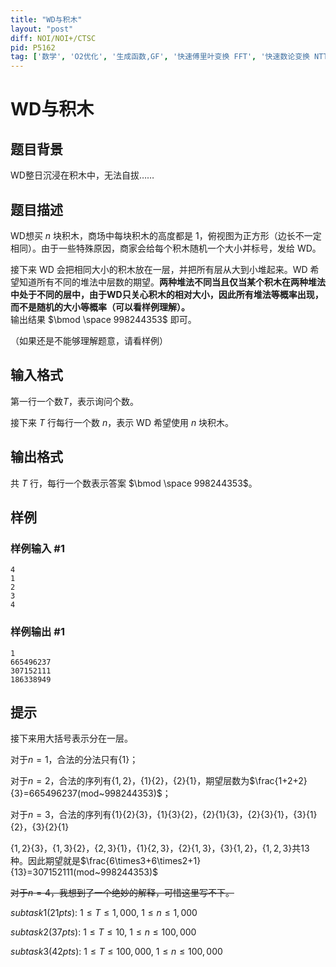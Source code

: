 ```yaml
---
title: "WD与积木"
layout: "post"
diff: NOI/NOI+/CTSC
pid: P5162
tag: ['数学', 'O2优化', '生成函数,GF', '快速傅里叶变换 FFT', '快速数论变换 NTT']
---
```

# WD与积木
## 题目背景

WD整日沉浸在积木中，无法自拔……
## 题目描述

WD想买 $n$ 块积木，商场中每块积木的高度都是 $1$，俯视图为正方形（边长不一定相同）。由于一些特殊原因，商家会给每个积木随机一个大小并标号，发给 WD。

接下来 WD 会把相同大小的积木放在一层，并把所有层从大到小堆起来。WD 希望知道所有不同的堆法中层数的期望。**两种堆法不同当且仅当某个积木在两种堆法中处于不同的层中，由于WD只关心积木的相对大小，因此所有堆法等概率出现，而不是随机的大小等概率（可以看样例理解）。**   
输出结果 $\bmod \space 998244353$ 即可。

（如果还是不能够理解题意，请看样例）
## 输入格式

第一行一个数$T$，表示询问个数。

接下来 $T$ 行每行一个数 $n$，表示 WD 希望使用 $n$ 块积木。
## 输出格式

共 $T$ 行，每行一个数表示答案 $\bmod \space 998244353$。
## 样例

### 样例输入 #1
```
4
1
2
3
4
```
### 样例输出 #1
```
1
665496237
307152111
186338949
```
## 提示

接下来用大括号表示分在一层。

对于$n=1$，合法的分法只有$\{1\}$；

对于$n=2$，合法的序列有$\{1,2\}$，$\{1\}\{2\}$，$\{2\}\{1\}$，期望层数为$\frac{1+2+2}{3}=665496237(mod~998244353)$；

对于$n=3$，合法的序列有$\{1\}\{2\}\{3\}$，$\{1\}\{3\}\{2\}$，$\{2\}\{1\}\{3\}$，$\{2\}\{3\}\{1\}$，$\{3\}\{1\}\{2\}$，$\{3\}\{2\}\{1\}$

$\{1,2\}\{3\}$，$\{1,3\}\{2\}$，$\{2,3\}\{1\}$，$\{1\}\{2,3\}$，$\{2\}\{1,3\}$，$\{3\}\{1,2\}$，$\{1,2,3\}$共13种。因此期望就是$\frac{6\times3+6\times2+1}{13}=307152111(mod~998244353)$

~~对于$n=4$，我想到了一个绝妙的解释，可惜这里写不下。~~

$subtask1(21pts):~1\le T\le 1,000,~1\le n\le 1,000$

$subtask2(37pts):~1\le T\le 10,~1\le n\le 100,000$

$subtask3(42pts):~1\le T\le 100,000,~1\le n\le 100,000$
